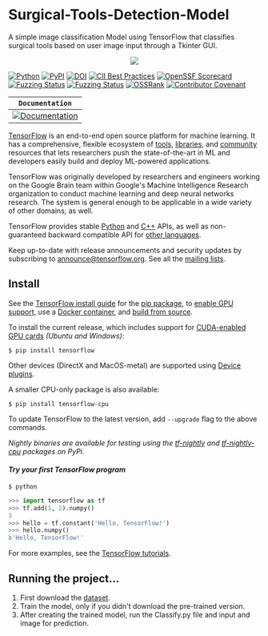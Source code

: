 # Surgical-Tools-Detection-Model
A simple image classification Model using TensorFlow that classifies surgical tools based on user image input through a Tkinter GUI.
<div align="center">
  <img src="https://www.tensorflow.org/images/tf_logo_horizontal.png">
</div>

[![Python](https://img.shields.io/pypi/pyversions/tensorflow.svg?style=plastic)](https://badge.fury.io/py/tensorflow)
[![PyPI](https://badge.fury.io/py/tensorflow.svg)](https://badge.fury.io/py/tensorflow)
[![DOI](https://zenodo.org/badge/DOI/10.5281/zenodo.4724125.svg)](https://doi.org/10.5281/zenodo.4724125)
[![CII Best Practices](https://bestpractices.coreinfrastructure.org/projects/1486/badge)](https://bestpractices.coreinfrastructure.org/projects/1486)
[![OpenSSF Scorecard](https://api.securityscorecards.dev/projects/github.com/tensorflow/tensorflow/badge)](https://api.securityscorecards.dev/projects/github.com/tensorflow/tensorflow)
[![Fuzzing Status](https://oss-fuzz-build-logs.storage.googleapis.com/badges/tensorflow.svg)](https://bugs.chromium.org/p/oss-fuzz/issues/list?sort=-opened&can=1&q=proj:tensorflow)
[![Fuzzing Status](https://oss-fuzz-build-logs.storage.googleapis.com/badges/tensorflow-py.svg)](https://bugs.chromium.org/p/oss-fuzz/issues/list?sort=-opened&can=1&q=proj:tensorflow-py)
[![OSSRank](https://shields.io/endpoint?url=https://ossrank.com/shield/44)](https://ossrank.com/p/44)
[![Contributor Covenant](https://img.shields.io/badge/Contributor%20Covenant-v1.4%20adopted-ff69b4.svg)](CODE_OF_CONDUCT.md)

**`Documentation`** |
------------------- |
[![Documentation](https://img.shields.io/badge/api-reference-blue.svg)](https://www.tensorflow.org/api_docs/) |

[TensorFlow](https://www.tensorflow.org/) is an end-to-end open source platform
for machine learning. It has a comprehensive, flexible ecosystem of
[tools](https://www.tensorflow.org/resources/tools),
[libraries](https://www.tensorflow.org/resources/libraries-extensions), and
[community](https://www.tensorflow.org/community) resources that lets
researchers push the state-of-the-art in ML and developers easily build and
deploy ML-powered applications.

TensorFlow was originally developed by researchers and engineers working on the
Google Brain team within Google's Machine Intelligence Research organization to
conduct machine learning and deep neural networks research. The system is
general enough to be applicable in a wide variety of other domains, as well.

TensorFlow provides stable [Python](https://www.tensorflow.org/api_docs/python)
and [C++](https://www.tensorflow.org/api_docs/cc) APIs, as well as
non-guaranteed backward compatible API for
[other languages](https://www.tensorflow.org/api_docs).

Keep up-to-date with release announcements and security updates by subscribing
to
[announce@tensorflow.org](https://groups.google.com/a/tensorflow.org/forum/#!forum/announce).
See all the [mailing lists](https://www.tensorflow.org/community/forums).

## Install

See the [TensorFlow install guide](https://www.tensorflow.org/install) for the
[pip package](https://www.tensorflow.org/install/pip), to
[enable GPU support](https://www.tensorflow.org/install/gpu), use a
[Docker container](https://www.tensorflow.org/install/docker), and
[build from source](https://www.tensorflow.org/install/source).

To install the current release, which includes support for
[CUDA-enabled GPU cards](https://www.tensorflow.org/install/gpu) *(Ubuntu and
Windows)*:

```
$ pip install tensorflow
```

Other devices (DirectX and MacOS-metal) are supported using
[Device plugins](https://www.tensorflow.org/install/gpu_plugins#available_devices).

A smaller CPU-only package is also available:

```
$ pip install tensorflow-cpu
```

To update TensorFlow to the latest version, add `--upgrade` flag to the above
commands.

*Nightly binaries are available for testing using the
[tf-nightly](https://pypi.python.org/pypi/tf-nightly) and
[tf-nightly-cpu](https://pypi.python.org/pypi/tf-nightly-cpu) packages on PyPi.*

#### *Try your first TensorFlow program*

```shell
$ python
```

```python
>>> import tensorflow as tf
>>> tf.add(1, 2).numpy()
3
>>> hello = tf.constant('Hello, TensorFlow!')
>>> hello.numpy()
b'Hello, TensorFlow!'
```

For more examples, see the
[TensorFlow tutorials](https://www.tensorflow.org/tutorials/).

## Running the project...

1. First download the [dataset](https://drive.google.com/drive/folders/1r-j50zCwobNotqjlHYhGo_Es6vcENJHw?usp=share_link).
2. Train the model, only if you didn't download the pre-trained version.
3. After creating the trained model, run the Classify.py file and input and image for prediction.
